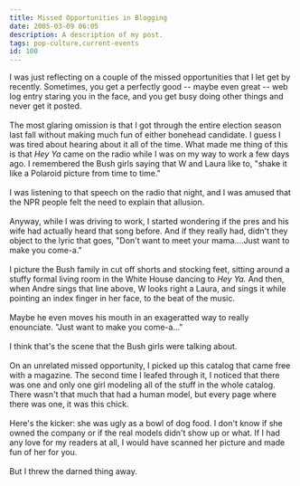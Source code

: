 ```yaml
---
title: Missed Opportunities in Blogging
date: 2005-03-09 06:05
description: A description of my post.
tags: pop-culture,current-events
id: 100
---
```

I was just reflecting on a couple of the missed opportunities that I let get by recently. Sometimes, you get a perfectly good -- maybe even great -- web log entry staring you in the face, and you get busy doing other things and never get it posted.
<span class="spanEndPreview">&nbsp;</span><br /><br />The most glaring omission is that I got through the entire election season last fall without making much fun of either bonehead candidate. I guess I was tired about hearing about it all of the time.  What made me thing of this is that <i>Hey Ya</i> came on the radio while I was on my way to work a few days ago. I remembered the Bush girls saying that W and Laura like to, "shake it like a Polaroid picture from time to time."<br />
<br />
I was listening to that speech on the radio that night, and I was amused that the NPR people felt the need to explain that allusion.<br />
<br />
Anyway, while I was driving to work, I started wondering if the pres and his wife had actually heard that song before. And if they really had, didn't they object to the lyric that goes, "Don't want to meet your mama....Just want to make you come-a."<br />
<br />
I picture the Bush family in cut off shorts and stocking feet, sitting around a stuffy formal living room in the White House dancing to <i>Hey Ya.</i> And then, when Andre sings that line above, W looks right a Laura, and sings it while pointing an index finger in her face, to the beat of the music. <br />
<br />
Maybe he even moves his mouth in an exageratted way to really enounciate.  "Just want to make you come-a..."<br />
<br />
I think that's the scene that the Bush girls were talking about.<br />
<br />
On an unrelated missed opportunity, I picked up this catalog that came free with a magazine. The second time I leafed through it, I noticed that there was one and only one girl modeling all of the stuff in the whole catalog. There wasn't that much that had a human model, but every page where there was one, it was this chick.<br />
<br />
Here's the kicker: she was ugly as a bowl of dog food. I don't know if she owned the company or if the real models didn't show up or what. If I had any love for my readers at all, I would have scanned her picture and made fun of her for you.<br />
<br />
But I threw the darned thing away.<br />

